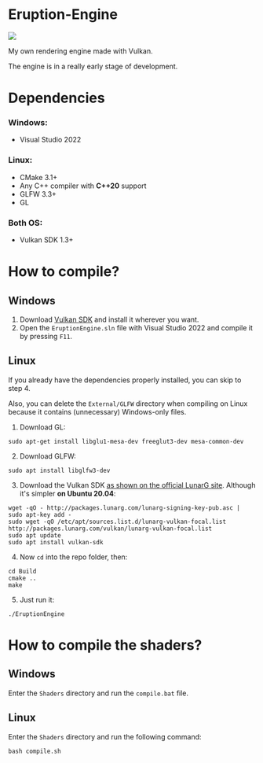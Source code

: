 # Eruption-Engine

![](https://forthebadge.com/images/badges/made-with-c-plus-plus.svg)

My own rendering engine made with Vulkan.

The engine is in a really early stage of development.

# Dependencies
### Windows:
- Visual Studio 2022
### Linux:
- CMake 3.1+
- Any C++ compiler  with **C++20** support
- GLFW 3.3+
- GL
### Both OS:
- Vulkan SDK 1.3+

# How to compile?
## Windows
1. Download [Vulkan SDK]([https://vulkan.lunarg.com/sdk/home#windows](https://vulkan.lunarg.com/sdk/home#windows)) and install it wherever you want.
2. Open the `EruptionEngine.sln` file  with Visual Studio 2022 and compile it by pressing `F11`.


## Linux
If you already have the dependencies properly installed, you can skip to step 4.

Also, you can delete the `External/GLFW` directory when compiling on Linux because it contains (unnecessary) Windows-only files.
1. Download GL:

```
sudo apt-get install libglu1-mesa-dev freeglut3-dev mesa-common-dev
```

2. Download GLFW:

```
sudo apt install libglfw3-dev
```

3. Download the Vulkan SDK [as shown on the official LunarG site](https://vulkan.lunarg.com/doc/sdk/latest/linux/getting_started.html).
Although it's simpler **on Ubuntu 20.04**:

```
wget -qO - http://packages.lunarg.com/lunarg-signing-key-pub.asc | sudo apt-key add -
sudo wget -qO /etc/apt/sources.list.d/lunarg-vulkan-focal.list http://packages.lunarg.com/vulkan/lunarg-vulkan-focal.list
sudo apt update
sudo apt install vulkan-sdk
```
4. Now `cd` into the repo folder, then:
```
cd Build
cmake ..
make
```

5. Just run it:
```
./EruptionEngine
```

# How to compile the shaders?
## Windows
Enter the `Shaders` directory and run the `compile.bat` file.

## Linux
Enter the `Shaders` directory and run the following command:
```
bash compile.sh
```
